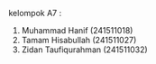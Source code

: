 kelompok A7 :
1. Muhammad Hanif (241511018)
2. Tamam Hisabullah (241511027)
3. Zidan Taufiqurahman (241511032)
